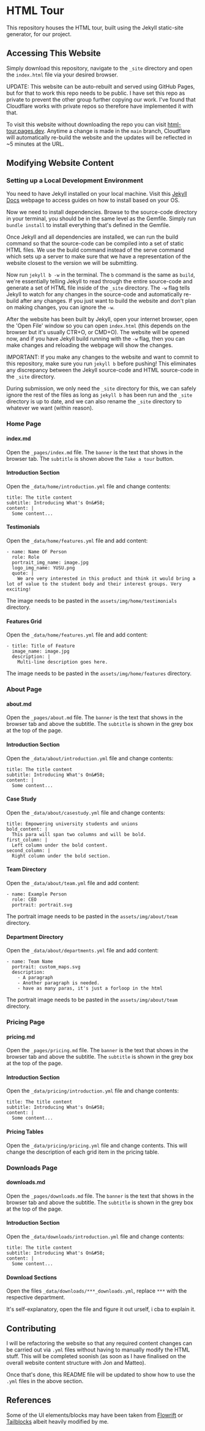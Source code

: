# HTML Tour
This repository houses the HTML tour, built using the Jekyll static-site generator, for our project.

## Accessing This Website
Simply download this repository, navigate to the `_site` directory and open the `index.html` file via your desired browser.

UPDATE: This website can be auto-rebuilt and served using GitHub Pages, but for that to work this repo needs to be public. I have set this repo as private to prevent the other group further copying our work. I've found that Cloudflare works with private repos so therefore have implemented it with that.

To visit this website without downloading the repo you can visit [html-tour.pages.dev](html-tour.pages.dev). Anytime a change is made in the `main` branch, Cloudflare will automatically re-build the website and the updates will be reflected in ~5 minutes at the URL.

## Modifying Website Content
### Setting up a Local Development Environment
You need to have Jekyll installed on your local machine. Visit this [Jekyll Docs](https://jekyllrb.com/docs/installation/) webpage to access guides on how to install based on your OS.

Now we need to install dependencies. Browse to the source-code directory in your terminal, you should be in the same level as the Gemfile. Simply run `bundle install` to install everything that's defined in the Gemfile.

Once Jekyll and all dependencies are installed, we can run the build command so that the source-code can be compiled into a set of static HTML files. We use the build command instead of the serve command which sets up a server to make sure that we have a representation of the website closest to the version we will be submitting.

Now run `jekyll b -w` in the terminal. The `b` command is the same as `build`, we're essentially telling Jekyll to read through the entire source-code and generate a set of HTML file inside of the `_site` directory. The `-w` flag tells Jekyll to watch for any changes in the source-code and automatically re-build after any changes. If you just want to build the website and don't plan on making changes, you can ignore the `-w`.

After the website has been built by Jekyll, open your internet browser, open the 'Open File' window so you can open `index.html` (this depends on the browser but it's usually CTR+O, or CMD+O). The website will be opened now, and if you have Jekyll build running with the `-w` flag, then you can make changes and reloading the webpage will show the changes.

IMPORTANT: If you make any changes to the website and want to commit to this repository, make sure you run `jekyll b` before pushing! This eliminates any discrepancy between the Jekyll source-code and HTML source-code in the `_site` directory.

During submission, we only need the `_site` directory for this, we can safely ignore the rest of the files as long as `jekyll b` has been run and the `_site` directory is up to date, and we can also rename the `_site` directory to whatever we want (within reason).

### Home Page
#### index.md
Open the `_pages/index.md` file. The `banner` is the text that shows in the browser tab. The `subtitle` is shown above the `Take a tour` button.
#### Introduction Section
Open the `_data/home/introduction.yml` file and change contents:
```
title: The title content
subtitle: Introducing What's On&#58;
content: |
  Some content...
```
#### Testimonials
Open the `_data/home/features.yml` file and add content:
```
- name: Name OF Person
  role: Role
  portrait_img_name: image.jpg
  logo_img_name: YUSU.png
  quote: |
    We are very interested in this product and think it would bring a lot of value to the student body and their interest groups. Very exciting!
```
The image needs to be pasted in the `assets/img/home/testimonials` directory.
#### Features Grid
Open the `_data/home/features.yml` file and add content:
```
- title: Title of Feature
  image_name: image.jpg
  description: |
    Multi-line description goes here.
```
The image needs to be pasted in the `assets/img/home/features` directory.

### About Page
#### about.md
Open the `_pages/about.md` file. The `banner` is the text that shows in the browser tab and above the subtitle. The `subtitle` is shown in the grey box at the top of the page.
#### Introduction Section
Open the `_data/about/introduction.yml` file and change contents:
```
title: The title content
subtitle: Introducing What's On&#58;
content: |
  Some content...
```
#### Case Study
Open the `_data/about/casestudy.yml` file and change contents:
```
title: Empowering university students and unions
bold_content: |
  This para will span two columns and will be bold.
first_column: |
  Left column under the bold content.
second_column: |
  Right column under the bold section.
```
#### Team Directory
Open the `_data/about/team.yml` file and add content:
```
- name: Example Person
  role: CEO
  portrait: portrait.svg
```
The portrait image needs to be pasted in the `assets/img/about/team` directory.
#### Department Directory
Open the `_data/about/departments.yml` file and add content:
```
- name: Team Name
  portrait: custom_maps.svg
  description:
    - A paragraph
    - Another paragraph is needed.
    - have as many paras, it's just a forloop in the html
```
The portrait image needs to be pasted in the `assets/img/about/team` directory.

### Pricing Page
#### pricing.md
Open the `_pages/pricing.md` file. The `banner` is the text that shows in the browser tab and above the subtitle. The `subtitle` is shown in the grey box at the top of the page.
#### Introduction Section
Open the `_data/pricing/introduction.yml` file and change contents:
```
title: The title content
subtitle: Introducing What's On&#58;
content: |
  Some content...
```
#### Pricing Tables
Open the `_data/pricing/pricing.yml` file and change contents. This will change the description of each grid item in the pricing table.

### Downloads Page
#### downloads.md
Open the `_pages/downloads.md` file. The `banner` is the text that shows in the browser tab and above the subtitle. The `subtitle` is shown in the grey box at the top of the page.
#### Introduction Section
Open the `_data/downloads/introduction.yml` file and change contents:
```
title: The title content
subtitle: Introducing What's On&#58;
content: |
  Some content...
```
#### Download Sections
Open the files `_data/downloads/***_downloads.yml`, replace `***` with the respective department.

It's self-explanatory, open the file and figure it out urself, i cba to explain it.
## Contributing
I will be refactoring the website so that any required content changes can be carried out via `.yml` files without having to manually modify the HTML stuff. This will be completed soonish (as soon as I have finalised on the overall website content structure with Jon and Matteo).

Once that's done, this README file will be updated to show how to use the `.yml` files in the above section.

## References
Some of the UI elements/blocks may have been taken from [Flowrift](https://flowrift.com/) or [Tailblocks](https://tailblocks.cc/) albeit heavily modified by me.